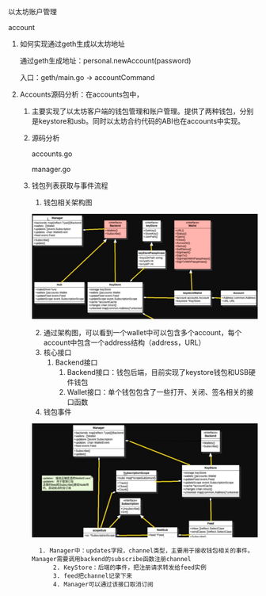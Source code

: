 以太坊账户管理

account

1. 如何实现通过geth生成以太坊地址

   通过geth生成地址：personal.newAccount(password)

   入口：geth/main.go -> accountCommand

2. Accounts源码分析：在accounts包中，

   1. 主要实现了以太坊客户端的钱包管理和账户管理。提供了两种钱包，分别是keystore和usb。同时以太坊合约代码的ABI也在accounts中实现。

   2. 源码分析

      accounts.go

      manager.go

   3. 钱包列表获取与事件流程

      1. 钱包相关架构图

      ![image-20211109145805309](images/image-20211109145805309.png)

      2. 通过架构图，可以看到一个wallet中可以包含多个account，每个account中包含一个address结构（address，URL）
      3. 核心接口
         1. Backend接口
            1. Backend接口：钱包后端，目前实现了keystore钱包和USB硬件钱包
            2. Wallet接口：单个钱包包含了一些打开、关闭、签名相关的接口函数
      4. 钱包事件

      ![image-20211109153542015](images/image-20211109153542015.png)

      		1. Manager中：updates字段，channel类型，主要用于接收钱包相关的事件。Manager需要调用backend的subscribe函数注册channel
        		2. KeyStore：后端的事件，把注册请求转发给feed实例
        		3. feed把channel记录下来
        		4. Manager可以通过该接口取消订阅

